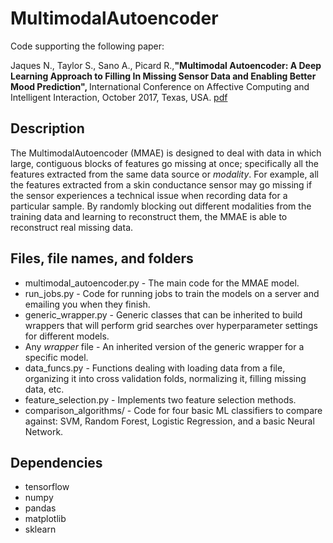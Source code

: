 # MultimodalAutoencoder
Code supporting the following paper: <br />

 Jaques N., Taylor S., Sano A., Picard R.,<strong>"Multimodal Autoencoder: A Deep Learning Approach to Filling In Missing Sensor Data and Enabling Better Mood Prediction", </strong> International Conference on Affective Computing and Intelligent Interaction, October 2017, Texas, USA. <a href="https://affect.media.mit.edu/pdfs/17.Jaques_autoencoder_ACII.pdf">pdf</a> <br/>

## Description

The MultimodalAutoencoder (MMAE) is designed to deal with data in which large, contiguous blocks of features go missing at once; specifically all the features  extracted from the same data source or *modality*. For example, all the features extracted from a skin conductance sensor may go missing if the sensor  experiences a technical issue when recording data for a particular sample. By randomly blocking out different modalities from the training data and learning to reconstruct them, the MMAE is able to reconstruct real missing data. 

## Files, file names, and folders

 * multimodal_autoencoder.py - The main code for the MMAE model.
 * run_jobs.py - Code for running jobs to train the models on a server and emailing you when they finish.
 * generic_wrapper.py - Generic classes that can be inherited to build wrappers that will perform grid searches over hyperparameter settings for different models.
 * Any *wrapper* file - An inherited version of the generic wrapper for a specific model. 
 * data_funcs.py - Functions dealing with loading data from a file, organizing it into cross validation folds, normalizing it, filling missing data, etc.
 * feature_selection.py - Implements two feature selection methods.
 * comparison_algorithms/ - Code for four basic ML classifiers to compare against: SVM, Random Forest, Logistic Regression, and a basic Neural Network.

 ## Dependencies

 * tensorflow
 * numpy
 * pandas
 * matplotlib
 * sklearn





